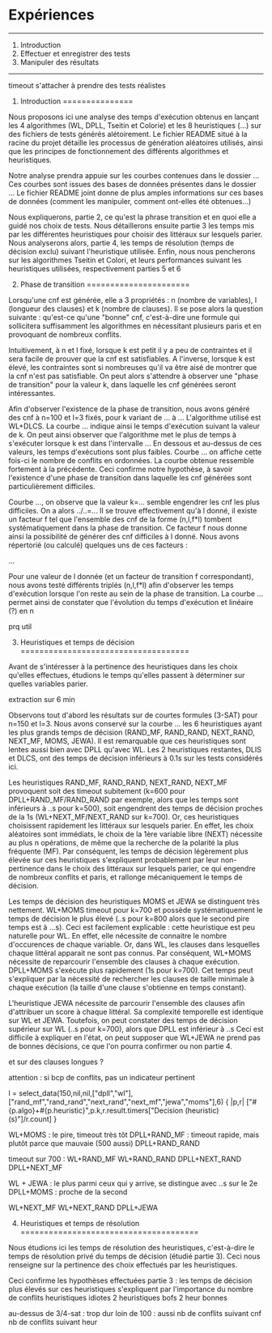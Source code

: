 #   Expériences


******************************************************************************

1. Introduction
2. Effectuer et enregistrer des tests
3. Manipuler des résultats

******************************************************************************

 
timeout
s'attacher à prendre des tests réalistes

1. Introduction
===============

Nous proposons ici une analyse des temps d'exécution obtenus en lançant les 4 algorithmes (WL, DPLL, Tseitin et Colorie) et les 8 heuristiques (...) sur des fichiers de tests générés alétoirement. Le fichier README situé à la racine du projet détaille les processus de génération aléatoires utilisés, ainsi que les principes de fonctionnement des différents algorithmes et heuristiques.

Notre analyse prendra appuie sur les courbes contenues dans le dossier ... Ces courbes sont issues des bases de données présentes dans le dossier ... Le fichier README joint donne de plus amples informations sur ces bases de données (comment les manipuler, comment ont-elles été obtenues...)

Nous expliquerons, partie 2, ce qu'est la phrase transition et en quoi elle a guidé nos choix de tests. Nous détaillerons ensuite partie 3 les temps mis par les différentes heuristiques pour choisir des littéraux sur lesquels parier. Nous analyserons alors, partie 4, les temps de résolution (temps de décision exclu) suivant l'heuristique utilisée.
Enfin, nous nous pencherons sur les algorithmes Tseitin et Colori, et leurs performances suivant les heuristiques utilisées, respectivement parties 5 et 6



2. Phase de transition
======================

Lorsqu'une cnf est générée, elle a 3 propriétés : n (nombre de variables), l (longueur des clauses) et k (nombre de clauses). Il se pose alors la question suivante : qu'est-ce qu'une "bonne" cnf, c'est-à-dire une formule qui sollicitera suffisamment les algorithmes en nécessitant plusieurs paris et en provoquant de nombreux conflits. 

Intuitivement, à n et l fixé, lorsque k est petit il y a peu de contraintes et il sera facile de prouver que la cnf est satisfiables. A l'inverse, lorsque k est élevé, les contraintes sont si nombreuses qu'il va être aisé de montrer que la cnf n'est pas satisfiable. On peut alors s'attendre à observer une "phase de transition" pour la valeur k, dans laquelle les cnf générées seront intéressantes.

Afin d'observer l'existence de la phase de transition, nous avons généré des cnf à n=100 et l=3 fixés, pour k variant de ... à ... L'algorithme utilisé est WL+DLCS. La courbe ... indique ainsi le temps d'exécution suivant la valeur de k. On peut ainsi observer que l'algorithme met le plus de temps à s'exécuter lorsque k est dans l'intervalle ... En dessous et au-dessus de ces valeurs, les temps d'exécutions sont plus faibles. Courbe ... on affiche cette fois-ci le nombre de conflits en ordonnées. La courbe obtenue ressemble fortement à la précédente. Ceci confirme notre hypothèse, à savoir l'existence d'une phase de transition dans laquelle les cnf générées sont particulièrement difficiles.

Courbe ..., on observe que la valeur k=... semble engendrer les cnf les plus difficiles. On a alors ../..=... Il se trouve effectivement qu'à l donné, il existe un facteur f tel que l'ensemble des cnf de la forme (n,l,f*l) tombent systématiquement dans la phase de transition. Ce facteur f nous donne ainsi la possibilité de générer des cnf difficiles à l donné. Nous avons répertorié (ou calculé) quelques uns de ces facteurs : 

...

Pour une valeur de l donnée (et un facteur de transition f correspondant), nous avons testé différents triplés (n,l,f*l) afin d'observer les temps d'exécution lorsque l'on reste au sein de la phase de transition. La courbe ... permet ainsi de constater que l'évolution du temps d'exécution et linéaire (?) en n

prq util



3. Heuristiques et temps de décision
====================================

Avant de s'intéresser à la pertinence des heuristiques dans les choix qu'elles effectues, étudions le temps qu'elles passent à déterminer sur quelles variables parier.

extraction sur 6 min

Observons tout d'abord les résultats sur de courtes formules (3-SAT) pour n=150 et l=3. Nous avons conservé sur la courbe ... les 6 heuristiques ayant les plus grands temps de décision (RAND_MF, RAND_RAND, NEXT_RAND, NEXT_MF, MOMS, JEWA). Il est remarquable que ces heuristiques sont lentes aussi bien avec DPLL qu'avec WL. Les 2 heuristiques restantes, DLIS et DLCS, ont des temps de décision inférieurs à 0.1s sur les tests considérés ici.

Les heuristiques RAND_MF, RAND_RAND, NEXT_RAND, NEXT_MF provoquent soit des timeout subitement (k=600 pour DPLL+RAND_MF/RAND_RAND par exemple, alors que les temps sont inférieurs à ..s pour k=500), soit engendrent des temps de décision proches de la 1s (WL+NEXT_MF/NEXT_RAND sur k=700). Or, ces heuristiques choisissent rapidement les littéraux sur lesquels parier. En effet, les choix aléatoires sont immédiats, le choix de la 1ère variable libre (NEXT) nécessite au plus n opérations, de même que la recherche de la polarité la plus fréquente (MF). Par conséquent, les temps de décision légèrement plus élevée sur ces heuristiques s'expliquent probablement par leur non-pertinence dans le choix des littéraux sur lesquels parier, ce qui engendre de nombreux conflits et paris, et rallonge mécaniquement le temps de décision.

Les temps de décision des heuristiques MOMS et JEWA se distinguent très nettement. WL+MOMS timeout pour k=700 et possède systématiquement le temps de décision le plus élevé (..s pour k=800 alors que le second pire temps est à ...s). Ceci est facilement explicable : cette heuristique est peu naturelle pour WL. En effet, elle nécessite de connaitre le nombre d'occurences de chaque variable. Or, dans WL, les clauses dans lesquelles chaque littéral apparait ne sont pas connus. Par conséquent, WL+MOMS nécessite de reparcourir l'ensemble des clauses à chaque exécution. DPLL+MOMS s'exécute plus rapidement (1s pour k=700). Cet temps peut s'expliquer par la nécessité de rechercher les clauses de taille minimale à chaque exécution (la taille d'une clause s'obtienne en temps constant).

L'heuristique JEWA nécessite de parcourir l'ensemble des clauses afin d'attribuer un score à chaque littéral. Sa complexité temporelle est identique sur WL et JEWA. Toutefois, on peut constater des temps de décision supérieur sur WL (..s pour k=700), alors que DPLL est inférieur à ..s Ceci est difficile à expliquer en l'état, on peut supposer que WL+JEWA ne prend pas de bonnes décisions, ce que l'on pourra confirmer ou non partie 4.

et sur des clauses longues ?

attention : si bcp de conflits, pas un indicateur pertinent

l = select_data(150,nil,nil,["dpll","wl"],["rand_mf","rand_rand","next_rand","next_mf","jewa","moms"],6) { |p,r| ["#{p.algo}+#{p.heuristic}",p.k,r.result.timers["Decision (heuristic) (s)"]/r.count] }

WL+MOMS : le pire, timeout très tôt
DPLL+RAND_MF : timeout rapide, mais plutôt parce que mauvaie (500 aussi)
DPLL+RAND_RAND

timeout sur 700 :
WL+RAND_MF
WL+RAND_RAND
DPLL+NEXT_RAND
DPLL+NEXT_MF

WL + JEWA : le plus parmi ceux qui y arrive, se distingue avec ..s sur le 2e
DPLL+MOMS : proche de la second

WL+NEXT_MF
WL+NEXT_RAND
DPLL+JEWA



4. Heuristiques et temps de résolution
======================================

Nous étudions ici les temps de résolution des heuristiques, c'est-à-dire le temps de résolution privé du temps de décision (étudié partie 3). Ceci nous renseigne sur la pertinence des choix effectués par les heuristiques.

Ceci confirme les hypothèses effectuées partie 3 : les temps de décision plus élevés sur ces heuristiques s'expliquent par l'importance du nombre de conflits
heuristiques idiotes
2 heuristiques bofs
2 heur bonnes


au-dessus de 3/4-sat : trop dur
loin de 100 : aussi
nb de conflits suivant cnf
nb de conflits suivant heur











